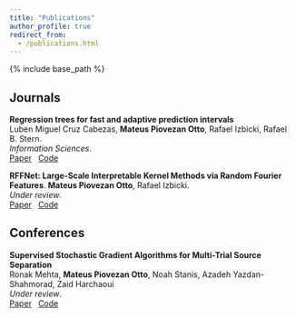 ```yaml
---
title: "Publications"
author_profile: true
redirect_from:
  - /publications.html
---
```


{% include base_path %}

<!-- Leave two spaces at the end -->

## Journals

**Regression trees for fast and adaptive prediction intervals**  
Luben Miguel Cruz Cabezas, **Mateus Piovezan Otto**, Rafael Izbicki, Rafael B. Stern.  
*Information Sciences*.  
[Paper](https://www.sciencedirect.com/science/article/abs/pii/S0020025524012830) &nbsp; [Code](https://github.com/monoxido45/clover) &nbsp;

**RFFNet: Large-Scale Interpretable Kernel Methods via Random Fourier Features**. 
**Mateus Piovezan Otto**, Rafael Izbicki.  
*Under review*.  
[Paper](https://arxiv.org/abs/2211.06410) &nbsp; [Code](https://github.com/mpotto/rffnet) &nbsp;


## Conferences

**Supervised Stochastic Gradient Algorithms for Multi-Trial Source Separation**  
Ronak Mehta, **Mateus Piovezan Otto**, Noah Stanis, Azadeh Yazdan-Shahmorad, Zaid Harchaoui  
*Under review*.   
[Paper](https://arxiv.org/abs/2508.20618) &nbsp; [Code](https://github.com/ronakdm/multiica) &nbsp;



